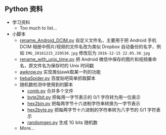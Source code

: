 ## Python 资料

* 学习资料
  * Too much to list...
* 小脚本
  * [rename_Android_DCIM.py](rename_Android_DCIM.py) 自定义文件名，主要用于把 Android 手机 DCIM 相册中照片/视频的文件名改为类似 Dropbox 自动备份的名字，例如 `IMG_20161215_220530.jpg` 修改后为 `2016-12-15 22.05.30.jpg`
  * [rename_with_unix_time.py](rename_with_unix_time.py) 把 Android 微信中保存的图片和视频重命名，原文件名为保存时的 Unix 时间戳
  * [awkrow.py](awkrow.py) 实现类似awk取某一列的功能
  * [tiebaSpider.py](tiebaSpider.py) 百度贴吧简单抓取脚本
  * 随机数检测中使用到的脚本
    * [comb.py](comb.py) 合并多个文件
    * [byte2bit.py](byte2bit.py) 把每用一字节表示的 0/1 字符转为用一位表示
    * [hex2bin.py](hex2bin.py) 把每两字节十六进制字符串转换为一字节表示
    * [hex2byte.py](hex2byte.py) 把每两字节十六进制的字符串转为八字节的 0/1 字符表示
    * [randomgen.py](randomgen.py) 生成 1G bits 随机数
  * More...